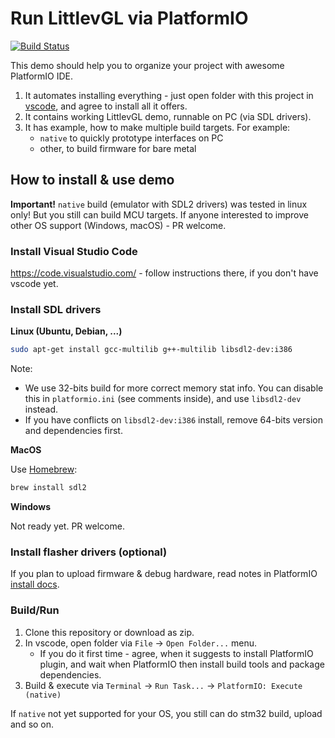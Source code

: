 # Run LittlevGL via PlatformIO

[![Build Status](https://travis-ci.org/lvgl/lv_platformio.svg?branch=master)](https://travis-ci.org/lvgl/lv_platformio)

This demo should help you to organize your project with awesome PlatformIO IDE.

1. It automates installing everything - just open folder with this project in
   [vscode](https://code.visualstudio.com/), and agree to install all it offers.
2. It contains working LittlevGL demo, runnable on PC (via SDL drivers).
3. It has example, how to make multiple build targets. For example:
   - `native` to quickly prototype interfaces on PC
   - other, to build firmware for bare metal


## How to install & use demo

**Important!** `native` build (emulator with SDL2 drivers) was tested in
linux only! But you still can build MCU targets. If anyone interested to
improve other OS support (Windows, macOS) - PR welcome.


### Install Visual Studio Code

https://code.visualstudio.com/ - follow instructions there, if you don't have
vscode yet.


### Install SDL drivers

**Linux (Ubuntu, Debian, ...)**

```sh
sudo apt-get install gcc-multilib g++-multilib libsdl2-dev:i386
```

Note:

- We use 32-bits build for more correct memory stat info. You can
  disable this in `platformio.ini` (see comments inside), and use `libsdl2-dev`
  instead.
- If you have conflicts on `libsdl2-dev:i386` install, remove 64-bits version
  and dependencies first.

**MacOS**

Use [Homebrew](https://brew.sh/):

```sh
brew install sdl2
```

**Windows**

Not ready yet. PR welcome.


### Install flasher drivers (optional)

If you plan to upload firmware & debug hardware, read notes in PlatformIO
[install docs](http://docs.platformio.org/en/latest/installation.html#troubleshooting).


### Build/Run

1. Clone this repository or download as zip.
2. In vscode, open folder via `File` -> `Open Folder...` menu.
   - If you do it first time - agree, when it suggests to install PlatformIO
     plugin, and wait when PlatformIO then install build tools and package
     dependencies.
3. Build & execute via `Terminal` -> `Run Task...` -> `PlatformIO: Execute (native)`

If `native` not yet supported for your OS, you still can do stm32 build,
upload and so on.
